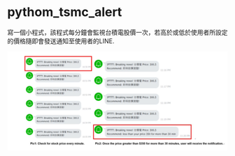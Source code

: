 # pythom_tsmc_alert

寫一個小程式，該程式每分鐘會監視台積電股價一次，若高於或低於使用者所設定的價格隨即會發送通知至使用者的LINE.

![image](https://github.com/HuitingY/pythom_tsmc_alert/blob/main/alert_in_line.png)
